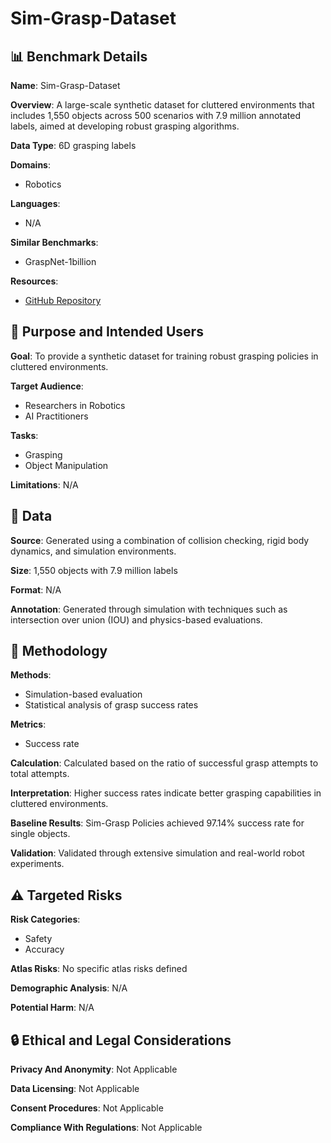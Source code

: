 # Sim-Grasp-Dataset

## 📊 Benchmark Details

**Name**: Sim-Grasp-Dataset

**Overview**: A large-scale synthetic dataset for cluttered environments that includes 1,550 objects across 500 scenarios with 7.9 million annotated labels, aimed at developing robust grasping algorithms.

**Data Type**: 6D grasping labels

**Domains**:
- Robotics

**Languages**:
- N/A

**Similar Benchmarks**:
- GraspNet-1billion

**Resources**:
- [GitHub Repository](https://github.com/junchengli1/Sim-Grasp)

## 🎯 Purpose and Intended Users

**Goal**: To provide a synthetic dataset for training robust grasping policies in cluttered environments.

**Target Audience**:
- Researchers in Robotics
- AI Practitioners

**Tasks**:
- Grasping
- Object Manipulation

**Limitations**: N/A

## 💾 Data

**Source**: Generated using a combination of collision checking, rigid body dynamics, and simulation environments.

**Size**: 1,550 objects with 7.9 million labels

**Format**: N/A

**Annotation**: Generated through simulation with techniques such as intersection over union (IOU) and physics-based evaluations.

## 🔬 Methodology

**Methods**:
- Simulation-based evaluation
- Statistical analysis of grasp success rates

**Metrics**:
- Success rate

**Calculation**: Calculated based on the ratio of successful grasp attempts to total attempts.

**Interpretation**: Higher success rates indicate better grasping capabilities in cluttered environments.

**Baseline Results**: Sim-Grasp Policies achieved 97.14% success rate for single objects.

**Validation**: Validated through extensive simulation and real-world robot experiments.

## ⚠️ Targeted Risks

**Risk Categories**:
- Safety
- Accuracy

**Atlas Risks**:
No specific atlas risks defined

**Demographic Analysis**: N/A

**Potential Harm**: N/A

## 🔒 Ethical and Legal Considerations

**Privacy And Anonymity**: Not Applicable

**Data Licensing**: Not Applicable

**Consent Procedures**: Not Applicable

**Compliance With Regulations**: Not Applicable
